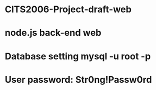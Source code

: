 # CITS2006-Project-draft-web
# node.js back-end web
# Database setting mysql -u root -p
# User password: Str0ng!Passw0rd
